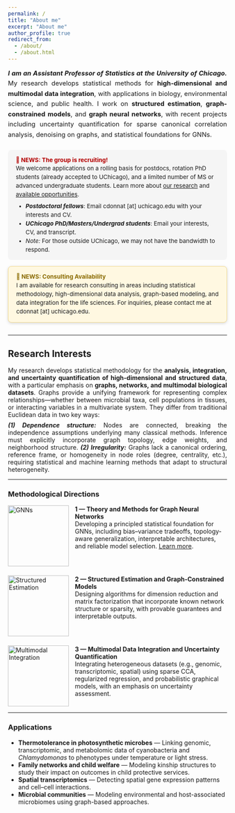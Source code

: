 ```yaml
---
permalink: /
title: "About me"
excerpt: "About me"
author_profile: true
redirect_from: 
  - /about/
  - /about.html
---
```



<!-- Intro -->
<div style="font-size:1.05em; line-height:1.6; text-align:justify; margin-bottom:1.5em;">
  <b><i>I am an Assistant Professor of Statistics at the University of Chicago.</i></b> 
  My research develops statistical methods for <b>high-dimensional and multimodal data integration</b>, 
  with applications in biology, environmental science, and public health. 
  I work on <b>structured estimation</b>, <b>graph-constrained models</b>, and <b>graph neural networks</b>, 
  with recent projects including uncertainty quantification for sparse canonical correlation analysis, 
  denoising on graphs, and statistical foundations for GNNs.
</div>

<!-- News Section -->
<div style="display:flex; flex-direction:column; gap:1em; margin-bottom:2em;">

  <!-- Recruitment -->
  <div style="background-color:#f5f5f5; padding:14px 18px; border-radius:8px; font-size:0.95em; line-height:1.5;">
    <strong style="color:#b30000;">📢 NEWS: The group is recruiting!</strong><br>
    We welcome applications on a rolling basis for postdocs, rotation PhD students (already accepted to UChicago), 
    and a limited number of MS or advanced undergraduate students. Learn more about 
    <a href="https://donnate.github.io/projects/">our research</a> and 
    <a href="https://donnate.github.io/openings/">available opportunities</a>.
    <ul style="margin-top:0.5em; margin-bottom:0;">
      <li><strong><em>Postdoctoral fellows</em></strong>: Email cdonnat [at] uchicago.edu with your interests and CV.</li>
      <li><strong><em>UChicago PhD/Masters/Undergrad students</em></strong>: Email your interests, CV, and transcript.</li>
      <li><em>Note:</em> For those outside UChicago, we may not have the bandwidth to respond.</li>
    </ul>
  </div>

  <!-- Consulting -->
  <div style="background-color:#fff8e1; padding:14px 18px; border-radius:8px; border:1px solid #f0d78c; 
              box-shadow: 0px 2px 6px rgba(0,0,0,0.15); font-size:0.95em; line-height:1.5;">
    <strong style="color:#8b6b00;">💼 NEWS: Consulting Availability</strong><br>
    I am available for research consulting in areas including statistical methodology, high-dimensional data analysis, 
    graph-based modeling, and data integration for the life sciences. 
    For inquiries, please contact me at cdonnat [at] uchicago.edu.
  </div>
</div>

---

## Research Interests

<div style="text-align:justify;">
My research develops statistical methodology for the <b>analysis, integration, and uncertainty quantification 
of high-dimensional and structured data</b>, with a particular emphasis on <b>graphs, networks, and multimodal biological datasets</b>. 
Graphs provide a unifying framework for representing complex relationships—whether between microbial taxa, 
cell populations in tissues, or interacting variables in a multivariate system. 
They differ from traditional Euclidean data in two key ways:
</div>

<div style="margin-top:0.5em; text-align:justify;">
<b><i>(1) Dependence structure:</i></b> Nodes are connected, breaking the independence assumptions underlying many classical methods. 
Inference must explicitly incorporate graph topology, edge weights, and neighborhood structure.  
<b><i>(2) Irregularity:</i></b> Graphs lack a canonical ordering, reference frame, or homogeneity in node roles (degree, centrality, etc.), 
requiring statistical and machine learning methods that adapt to structural heterogeneity.
</div>

---

### Methodological Directions

<div style="display:flex; flex-direction:column; gap:1.5em; margin-top:1em;">

  <!-- GNNs -->
  <div style="display:flex; align-items:flex-start;">
    <img src="{{ site.baseurl }}/images/gnn.png" alt="GNNs" width="140" style="margin-right:1em;"/>
    <div>
      <b>1 — Theory and Methods for Graph Neural Networks</b><br>
      Developing a principled statistical foundation for GNNs, including bias–variance tradeoffs, topology-aware generalization, 
      interpretable architectures, and reliable model selection. 
      <a href="https://donnate.github.io/projects/#gnns">Learn more</a>.
    </div>
  </div>

  <!-- Structured Estimation -->
  <div style="display:flex; align-items:flex-start;">
    <img src="{{ site.baseurl }}/images/structured_estimation.png" alt="Structured Estimation" width="140" style="margin-right:1em;"/>
    <div>
      <b>2 — Structured Estimation and Graph-Constrained Models</b><br>
      Designing algorithms for dimension reduction and matrix factorization that incorporate known network structure or sparsity, 
      with provable guarantees and interpretable outputs.
    </div>
  </div>

  <!-- Multimodal Integration -->
  <div style="display:flex; align-items:flex-start;">
    <img src="{{ site.baseurl }}/images/bayes_covid.png" alt="Multimodal Integration" width="140" style="margin-right:1em;"/>
    <div>
      <b>3 — Multimodal Data Integration and Uncertainty Quantification</b><br>
      Integrating heterogeneous datasets (e.g., genomic, transcriptomic, spatial) using sparse CCA, regularized regression, 
      and probabilistic graphical models, with an emphasis on uncertainty assessment.
    </div>
  </div>

</div>

---

### Applications

<ul>
  <li><b>Thermotolerance in photosynthetic microbes</b> — Linking genomic, transcriptomic, and metabolomic data of cyanobacteria and <i>Chlamydomonas</i> to phenotypes under temperature or light stress.</li>
  <li><b>Family networks and child welfare</b> — Modeling kinship structures to study their impact on outcomes in child protective services.</li>
  <li><b>Spatial transcriptomics</b> — Detecting spatial gene expression patterns and cell–cell interactions.</li>
  <li><b>Microbial communities</b> — Modeling environmental and host-associated microbiomes using graph-based approaches.</li>
</ul>

